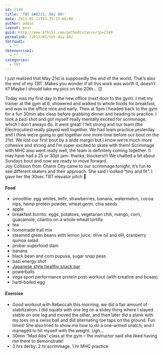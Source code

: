 ```yaml
---
id: 2149
title: 'TBT &#8211; Day 80!'
date: 2011-05-11T23:35:57-06:00
author: admin
layout: post
guid: http://www.afhill.com/gothedistance/?p=2149
permalink: /2011/05/tbt-day-80/
tbtfood1:
  - ""
tbtexercise1:
  - ""
categories:
  - tbt
---
```

I just realized that May 21st is supposedly the end of the world. That&#8217;s also the end of my TBT. Makes you wonder if all this work was worth it, doesn&#8217;t it? Maybe I should take my pics on the 20th&#8230; 😉

Today was my first day in the new office (next door to the gym). I met my trainer at the gym at 6, showered and walked to whole foods for breakfast, and was in the office nice and early. Then at 5pm I headed back to the gym for a fun 30min abs class before grabbing dinner and heading to practice. I took a bazi shot and got myself really mentally excited for scrimmage, which I don&#8217;t always do. It went great! I felt strong and our team (the Electrocuties) really played well together. We had team practice yesterday and I think we&#8217;re going to get together one more time before our bout on the 21st. We lost our first bout by a wide margin but I know we&#8217;re much more cohesive and strong and I&#8217;m super excited to skate with them! Scrimmage with MHC also went really well, the team is definitely coming together. (I may have had a 25 or 30pt jam- thanks, blockers!!) We chatted a bit about Sundays bout and now are ready to move forward.  
Joy Collision from Charm City came to our scrimmage tonight, It&#8217;s fun to see different skaters and their approach. She said I looked &#8220;tiny and fit&#8221;. I gave her the 30sec TBT elevator pitch 🙂

#### Food

  * smoothie: egg whites, kefir, strawberries, banana, watermelon, cocoa nips, hemp protein powder, wheat germ, chia seeds
  * apple
  * breakfast burrito: eggs, potatoes, vegetarian chili, mango, corn, guacamole, cilantro on a whole wheat tortilla
  * tea
  * homemade trail mix
  * steamed green beans with lemon juice, olive oil and dill, cranberry quinoa salad
  * probar superfood slam
  * banana
  * black bean and corn pupusa, sugar snap peas
  * bazi energy shot
  * [Japanese style healthy snack bar](http://www.afhill.com/gothedistance/2011/04/tbt-day-62/)
  * powerballs
  * vega sport performance protein post-workout (with creatine and bcaas)
  * hard-boiled egg

#### Exercise

  * Good workout with Rebeccah this morning, we did a fair amount of stabilization. I did squats with one leg on a slidey thing where I stayed stable on one leg and moved the other, and then later did a plank with my toes on a swiss ball and did alternating toe taps on the ground. Fun times! She also tried to show me how to do a one-armed snatch, and I managed to hit myself with the weight. Ugh&#8230; 
  * 30min &#8220;Mad Abs&#8221; class at the gym &#8211; the instructor said she liked having me there to demonstrate!
  * 3 hrs derby: 2 hr scrimmage, 1 hr MHC practice